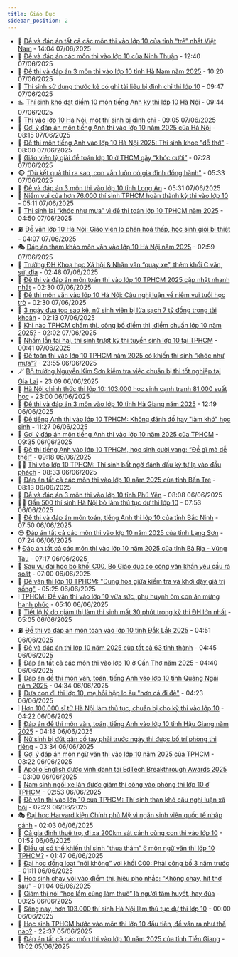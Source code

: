 ```yaml
---
title: Giáo Dục
sidebar_position: 2
---
```


<!-- dantri-giao-duc:START -->
- 🤡 [Đề và đáp án tất cả các môn thi vào lớp 10 của tỉnh “trẻ” nhất Việt Nam](https://dantri.com.vn/giao-duc/de-va-dap-an-tat-ca-cac-mon-thi-vao-lop-10-cua-tinh-tre-nhat-viet-nam-20250607205758708.htm) - 14:04 07/06/2025
- 🗽 [Đề và đáp án các môn thi vào lớp 10 của Ninh Thuận](https://dantri.com.vn/giao-duc/de-va-dap-an-cac-mon-thi-vao-lop-10-cua-ninh-thuan-20250531094757763.htm) - 12:40 07/06/2025
- 🚦 [Đề thi và đáp án 3 môn thi vào lớp 10 tỉnh Hà Nam năm 2025](https://dantri.com.vn/giao-duc/de-thi-va-dap-an-3-mon-thi-vao-lop-10-tinh-ha-nam-nam-2025-20250606123626320.htm) - 10:20 07/06/2025
- 🌋 [Thí sinh sử dụng thước kẻ có ghi tài liệu bị đình chỉ thi lớp 10](https://dantri.com.vn/giao-duc/thi-sinh-su-dung-thuoc-ke-co-ghi-tai-lieu-bi-dinh-chi-thi-lop-10-20250607164339985.htm) - 09:47 07/06/2025
- 🏊 [Thí sinh khó đạt điểm 10 môn tiếng Anh kỳ thi lớp 10 Hà Nội](https://dantri.com.vn/giao-duc/thi-sinh-kho-dat-diem-10-mon-tieng-anh-ky-thi-lop-10-ha-noi-20250607150019619.htm) - 09:44 07/06/2025
- 🎃 [Thi vào lớp 10 Hà Nội, một thí sinh bị đình chỉ](https://dantri.com.vn/giao-duc/thi-vao-lop-10-ha-noi-mot-thi-sinh-bi-dinh-chi-20250607160025332.htm) - 09:05 07/06/2025
- 💄 [Gợi ý đáp án môn tiếng Anh thi vào lớp 10 năm 2025 của Hà Nội](https://dantri.com.vn/giao-duc/goi-y-dap-an-mon-tieng-anh-thi-vao-lop-10-nam-2025-cua-ha-noi-20250607081354293.htm) - 08:15 07/06/2025
- 🦅 [Đề thi môn tiếng Anh vào lớp 10 Hà Nội 2025: Thí sinh khoe &quot;dễ thở&quot;](https://dantri.com.vn/giao-duc/de-thi-mon-tieng-anh-vao-lop-10-ha-noi-2025-thi-sinh-khoe-de-tho-20250606224937347.htm) - 08:00 07/06/2025
- 🚦 [Giáo viên lý giải đề toán lớp 10 ở THCM gây “khóc cười”](https://dantri.com.vn/giao-duc/giao-vien-ly-giai-de-toan-lop-10-o-thcm-gay-khoc-cuoi-20250607135947168.htm) - 07:28 07/06/2025
- 🐵 [“Dù kết quả thi ra sao, con vẫn luôn có gia đình đồng hành&quot;](https://dantri.com.vn/giao-duc/du-ket-qua-thi-ra-sao-con-van-luon-co-gia-dinh-dong-hanh-20250607120848218.htm) - 05:33 07/06/2025
- 🐘 [Đề và đáp án 3 môn thi vào lớp 10 tỉnh Long An](https://dantri.com.vn/giao-duc/de-va-dap-an-3-mon-thi-vao-lop-10-tinh-long-an-20250606150432701.htm) - 05:31 07/06/2025
- 🦏 [Niềm vui của hơn 76.000 thí sinh TPHCM hoàn thành kỳ thi vào lớp 10](https://dantri.com.vn/giao-duc/niem-vui-cua-hon-76000-thi-sinh-tphcm-hoan-thanh-ky-thi-vao-lop-10-20250607114741520.htm) - 05:11 07/06/2025
- 💼 [Thí sinh lại “khóc như mưa” vì đề thi toán lớp 10 TPHCM năm 2025](https://dantri.com.vn/giao-duc/thi-sinh-lai-khoc-nhu-mua-vi-de-thi-toan-lop-10-tphcm-nam-2025-20250607114139831.htm) - 04:50 07/06/2025
- ⛽️ [Đề văn lớp 10 Hà Nội: Giáo viên lo phân hoá thấp, học sinh giỏi bị thiệt](https://dantri.com.vn/giao-duc/de-van-lop-10-ha-noi-giao-vien-lo-phan-hoa-thap-hoc-sinh-gioi-bi-thiet-20250607085200140.htm) - 04:07 07/06/2025
- 🎭 [Đáp án tham khảo môn văn vào lớp 10 Hà Nội năm 2025](https://dantri.com.vn/giao-duc/dap-an-tham-khao-mon-van-vao-lop-10-ha-noi-nam-2025-20250606224248672.htm) - 02:59 07/06/2025
- 🎃 [Trường ĐH Khoa học Xã hội &amp; Nhân văn “quay xe”, thêm khối C văn, sử, địa](https://dantri.com.vn/giao-duc/truong-dh-khoa-hoc-xa-hoi-nhan-van-quay-xe-them-khoi-c-van-su-dia-20250606221746033.htm) - 02:48 07/06/2025
- 🚀 [Đề thi và đáp án môn toán thi vào lớp 10 TPHCM 2025 cập nhật nhanh nhất](https://dantri.com.vn/giao-duc/de-thi-va-dap-an-mon-toan-thi-vao-lop-10-tphcm-2025-cap-nhat-nhanh-nhat-20250607075826852.htm) - 02:30 07/06/2025
- 👀 [Đề thi môn văn vào lớp 10 Hà Nội: Câu nghị luận về niềm vui tuổi học trò](https://dantri.com.vn/giao-duc/de-thi-mon-van-vao-lop-10-ha-noi-cau-nghi-luan-ve-niem-vui-tuoi-hoc-tro-20250606222042937.htm) - 02:30 07/06/2025
- 🌝 [3 ngày đua top sao kê, nữ sinh viên bị lừa sạch 7 tỷ đồng trong tài khoản](https://dantri.com.vn/giao-duc/3-ngay-dua-top-sao-ke-nu-sinh-vien-bi-lua-sach-7-ty-dong-trong-tai-khoan-20250607090600713.htm) - 02:13 07/06/2025
- 🤗 [Khi nào TPHCM chấm thi, công bố điểm thi, điểm chuẩn lớp 10 năm 2025?](https://dantri.com.vn/giao-duc/khi-nao-tphcm-cham-thi-cong-bo-diem-thi-diem-chuan-lop-10-nam-2025-20250607084428620.htm) - 02:02 07/06/2025
- 🦄 [Nhầm lẫn tai hại, thí sinh trượt kỳ thi tuyển sinh lớp 10 tại TPHCM](https://dantri.com.vn/giao-duc/nham-lan-tai-hai-thi-sinh-truot-ky-thi-tuyen-sinh-lop-10-tai-tphcm-20250607073257493.htm) - 00:41 07/06/2025
- 🦍 [Đề toán thi vào lớp 10 TPHCM năm 2025 có khiến thí sinh “khóc như mưa”?](https://dantri.com.vn/giao-duc/de-toan-thi-vao-lop-10-tphcm-nam-2025-co-khien-thi-sinh-khoc-nhu-mua-20250607064517693.htm) - 23:55 06/06/2025
- 🪄 [Bộ trưởng Nguyễn Kim Sơn kiểm tra việc chuẩn bị thi tốt nghiệp tại Gia Lai](https://dantri.com.vn/giao-duc/bo-truong-nguyen-kim-son-kiem-tra-viec-chuan-bi-thi-tot-nghiep-tai-gia-lai-20250606181851332.htm) - 23:09 06/06/2025
- 🦆 [Hà Nội chính thức thi lớp 10: 103.000 học sinh cạnh tranh 81.000 suất học](https://dantri.com.vn/giao-duc/ha-noi-chinh-thuc-thi-lop-10-103000-hoc-sinh-canh-tranh-81000-suat-hoc-20250606134318544.htm) - 23:00 06/06/2025
- 🚀 [Đề thi và đáp án 3 môn vào lớp 10 tỉnh Hà Giang năm 2025](https://dantri.com.vn/giao-duc/de-thi-va-dap-an-3-mon-vao-lop-10-tinh-ha-giang-nam-2025-20250605035928505.htm) - 12:19 06/06/2025
- 🦒 [Đề tiếng Anh thi vào lớp 10 TPHCM: Không đánh đố hay &quot;làm khó&quot; học sinh](https://dantri.com.vn/giao-duc/de-tieng-anh-thi-vao-lop-10-tphcm-khong-danh-do-hay-lam-kho-hoc-sinh-20250606163212113.htm) - 11:27 06/06/2025
- 🤡 [Gợi ý đáp án môn tiếng Anh thi vào lớp 10 năm 2025 của TPHCM](https://dantri.com.vn/giao-duc/goi-y-dap-an-mon-tieng-anh-thi-vao-lop-10-nam-2025-cua-tphcm-20250605151307202.htm) - 09:35 06/06/2025
- 🤔 [Đề thi tiếng Anh vào lớp 10 TPHCM, học sinh cười vang: “Đề gì mà dễ thế!”](https://dantri.com.vn/giao-duc/de-thi-tieng-anh-vao-lop-10-tphcm-hoc-sinh-cuoi-vang-de-gi-ma-de-the-20250606161651444.htm) - 09:18 06/06/2025
- 🧑‍💻 [Thi vào lớp 10 TPHCM: Thí sinh bất ngờ đánh dấu ký tự lạ vào đầu phách](https://dantri.com.vn/giao-duc/thi-vao-lop-10-tphcm-thi-sinh-bat-ngo-danh-dau-ky-tu-la-vao-dau-phach-20250605052921593.htm) - 08:33 06/06/2025
- 🤡 [Đáp án tất cả các môn thi vào lớp 10 năm 2025 của tỉnh Bến Tre](https://dantri.com.vn/giao-duc/dap-an-tat-ca-cac-mon-thi-vao-lop-10-nam-2025-cua-tinh-ben-tre-20250602142137408.htm) - 08:13 06/06/2025
- 🧠 [Đề và đáp án 3 môn thi vào lớp 10 tỉnh Phú Yên](https://dantri.com.vn/giao-duc/de-va-dap-an-3-mon-thi-vao-lop-10-tinh-phu-yen-20250606180901875.htm) - 08:08 06/06/2025
- 🧑‍💻 [Gần 500 thí sinh Hà Nội bỏ làm thủ tục dự thi lớp 10](https://dantri.com.vn/giao-duc/gan-500-thi-sinh-ha-noi-bo-lam-thu-tuc-du-thi-lop-10-20250606144151983.htm) - 07:53 06/06/2025
- 🧠 [Đề thi và đáp án môn toán, tiếng Anh thi lớp 10 của tỉnh Bắc Ninh](https://dantri.com.vn/giao-duc/de-thi-va-dap-an-mon-toan-tieng-anh-thi-lop-10-cua-tinh-bac-ninh-20250605183724136.htm) - 07:50 06/06/2025
- 😎 [Đáp án tất cả các môn thi vào lớp 10 năm 2025 của tỉnh Lạng Sơn](https://dantri.com.vn/giao-duc/dap-an-tat-ca-cac-mon-thi-vao-lop-10-nam-2025-cua-tinh-lang-son-20250602181351302.htm) - 07:24 06/06/2025
- 🕴 [Đáp án tất cả các môn thi vào lớp 10 năm 2025 của tỉnh Bà Rịa - Vũng Tàu](https://dantri.com.vn/giao-duc/dap-an-tat-ca-cac-mon-thi-vao-lop-10-nam-2025-cua-tinh-ba-ria-vung-tau-20250602155735576.htm) - 07:17 06/06/2025
- 🧠 [Sau vụ đại học bỏ khối C00, Bộ Giáo dục có công văn khẩn yêu cầu rà soát](https://dantri.com.vn/giao-duc/sau-vu-dai-hoc-bo-khoi-c00-bo-giao-duc-co-cong-van-khan-yeu-cau-ra-soat-20250606140858883.htm) - 07:00 06/06/2025
- 🚀 [Đề văn thi lớp 10 TPHCM: &quot;Dung hòa giữa kiểm tra và khơi dậy giá trị sống&quot;](https://dantri.com.vn/giao-duc/de-van-thi-lop-10-tphcm-dung-hoa-giua-kiem-tra-va-khoi-day-gia-tri-song-20250606120331526.htm) - 05:25 06/06/2025
- 🕯 [TPHCM: Đề văn thi vào lớp 10 vừa sức, phụ huynh ôm con ăn mừng hạnh phúc](https://dantri.com.vn/giao-duc/tphcm-de-van-thi-vao-lop-10-vua-suc-phu-huynh-om-con-an-mung-hanh-phuc-20250606115344915.htm) - 05:10 06/06/2025
- 🧰 [Tiết lộ lý do giám thị làm thí sinh mất 30 phút trong kỳ thi ĐH lớn nhất](https://dantri.com.vn/giao-duc/tiet-lo-ly-do-giam-thi-lam-thi-sinh-mat-30-phut-trong-ky-thi-dh-lon-nhat-20250606120228472.htm) - 05:05 06/06/2025
- ⛽️ [Đề thi và đáp án môn toán vào lớp 10 tỉnh Đắk Lắk 2025](https://dantri.com.vn/giao-duc/de-thi-va-dap-an-mon-toan-vao-lop-10-tinh-dak-lak-2025-20250605163117396.htm) - 04:51 06/06/2025
- 🤖 [Đề và đáp án thi lớp 10 năm 2025 của tất cả 63 tỉnh thành](https://dantri.com.vn/giao-duc/de-va-dap-an-thi-lop-10-nam-2025-cua-tat-ca-63-tinh-thanh-20250601162114279.htm) - 04:45 06/06/2025
- 🦍 [Đáp án tất cả các môn thi vào lớp 10 ở Cần Thơ năm 2025](https://dantri.com.vn/giao-duc/dap-an-tat-ca-cac-mon-thi-vao-lop-10-o-can-tho-nam-2025-20250602180900647.htm) - 04:40 06/06/2025
- 🐘 [Đáp án đề thi môn văn, toán, tiếng Anh vào lớp 10 tỉnh Quảng Ngãi năm 2025](https://dantri.com.vn/giao-duc/dap-an-de-thi-mon-van-toan-tieng-anh-vao-lop-10-tinh-quang-ngai-nam-2025-20250605101524060.htm) - 04:34 06/06/2025
- 🌊 [Đưa con đi thi lớp 10, mẹ hồi hộp lo âu &quot;hơn cả đi đẻ&quot;](https://dantri.com.vn/giao-duc/dua-con-di-thi-lop-10-me-hoi-hop-lo-au-hon-ca-di-de-20250605221836526.htm) - 04:23 06/06/2025
- 🕯 [Hơn 100.000 sĩ tử Hà Nội làm thủ tục, chuẩn bị cho kỳ thi vào lớp 10](https://dantri.com.vn/giao-duc/hon-100000-si-tu-ha-noi-lam-thu-tuc-chuan-bi-cho-ky-thi-vao-lop-10-20250606110729351.htm) - 04:22 06/06/2025
- 🐎 [Đáp án đề thi môn văn, toán, tiếng Anh vào lớp 10 tỉnh Hậu Giang năm 2025](https://dantri.com.vn/giao-duc/dap-an-de-thi-mon-van-toan-tieng-anh-vao-lop-10-tinh-hau-giang-nam-2025-20250605165443189.htm) - 04:18 06/06/2025
- 🐻 [Nữ sinh bị đứt gân cổ tay phải trước ngày thi được bố trí phòng thi riêng](https://dantri.com.vn/giao-duc/nu-sinh-bi-dut-gan-co-tay-phai-truoc-ngay-thi-duoc-bo-tri-phong-thi-rieng-20250606102415760.htm) - 03:34 06/06/2025
- 🐎 [Gợi ý đáp án môn ngữ văn thi vào lớp 10 năm 2025 của TPHCM](https://dantri.com.vn/giao-duc/goi-y-dap-an-mon-ngu-van-thi-vao-lop-10-nam-2025-cua-tphcm-20250605145924101.htm) - 03:22 06/06/2025
- 🫣 [Apollo English được vinh danh tại EdTech Breakthrough Awards 2025](https://dantri.com.vn/giao-duc/apollo-english-duoc-vinh-danh-tai-edtech-breakthrough-awards-2025-20250606090800735.htm) - 03:00 06/06/2025
- 🤭 [Nam sinh ngồi xe lăn được giám thị cõng vào phòng thi lớp 10 ở TPHCM](https://dantri.com.vn/giao-duc/nam-sinh-ngoi-xe-lan-duoc-giam-thi-cong-vao-phong-thi-lop-10-o-tphcm-20250606091319305.htm) - 02:53 06/06/2025
- 🥳 [Đề văn thi vào lớp 10 của TPHCM: Thí sinh than khó câu nghị luận xã hội](https://dantri.com.vn/giao-duc/de-van-thi-vao-lop-10-cua-tphcm-thi-sinh-than-kho-cau-nghi-luan-xa-hoi-20250606092646508.htm) - 02:29 06/06/2025
- 🎭 [Đại học Harvard kiện Chính phủ Mỹ vì ngăn sinh viên quốc tế nhập cảnh](https://dantri.com.vn/giao-duc/dai-hoc-harvard-kien-chinh-phu-my-vi-ngan-sinh-vien-quoc-te-nhap-canh-20250606073625948.htm) - 02:03 06/06/2025
- 🥸 [Cả gia đình thuê trọ, đi xa 200km sát cánh cùng con thi vào lớp 10](https://dantri.com.vn/giao-duc/ca-gia-dinh-thue-tro-di-xa-200km-sat-canh-cung-con-thi-vao-lop-10-20250606083852147.htm) - 01:52 06/06/2025
- 🦣 [Điều gì có thể khiến thí sinh “thua thảm” ở môn ngữ văn thi lớp 10 TPHCM?](https://dantri.com.vn/giao-duc/dieu-gi-co-the-khien-thi-sinh-thua-tham-o-mon-ngu-van-thi-lop-10-tphcm-20250606080640866.htm) - 01:47 06/06/2025
- 🤔 [Đại học đồng loạt “nói không” với khối C00: Phải công bố 3 năm trước](https://dantri.com.vn/giao-duc/dai-hoc-dong-loat-noi-khong-voi-khoi-c00-phai-cong-bo-3-nam-truoc-20250606073643134.htm) - 01:11 06/06/2025
- 🦣 [Học sinh chạy vội vào điểm thi, hiệu phó nhắc: “Không chạy, hít thở sâu”](https://dantri.com.vn/giao-duc/hoc-sinh-chay-voi-vao-diem-thi-hieu-pho-nhac-khong-chay-hit-tho-sau-20250606075442055.htm) - 01:04 06/06/2025
- 🐲 [Giám thị nói “học lắm cũng làm thuê” là người tâm huyết, hay đùa](https://dantri.com.vn/giao-duc/giam-thi-noi-hoc-lam-cung-lam-thue-la-nguoi-tam-huyet-hay-dua-20250606055753263.htm) - 00:25 06/06/2025
- 🔭 [Sáng nay, hơn 103.000 thí sinh Hà Nội làm thủ tục dự thi lớp 10](https://dantri.com.vn/giao-duc/sang-nay-hon-103000-thi-sinh-ha-noi-lam-thu-tuc-du-thi-lop-10-20250605220553360.htm) - 00:00 06/06/2025
- 🥷 [Học sinh TPHCM bước vào môn thi lớp 10 đầu tiên, đề văn ra như thế nào?](https://dantri.com.vn/giao-duc/hoc-sinh-tphcm-buoc-vao-mon-thi-lop-10-dau-tien-de-van-ra-nhu-the-nao-20250606052603158.htm) - 22:37 05/06/2025
- 🎊 [Đáp án tất cả các môn thi vào lớp 10 năm 2025 của tỉnh Tiền Giang](https://dantri.com.vn/giao-duc/dap-an-tat-ca-cac-mon-thi-vao-lop-10-nam-2025-cua-tinh-tien-giang-20250602153952652.htm) - 11:02 05/06/2025<!-- dantri-giao-duc:END -->

